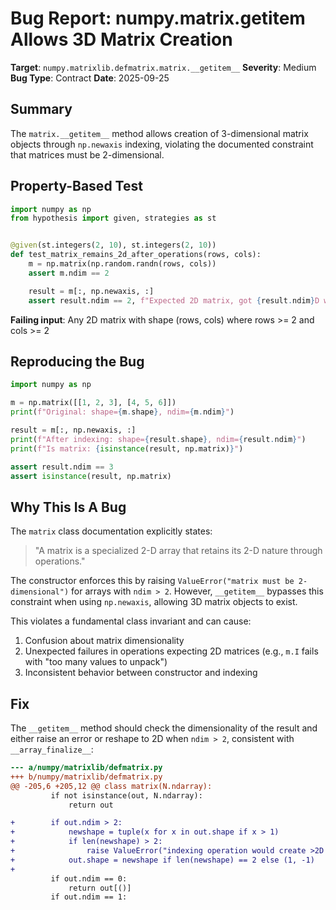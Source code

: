 # Bug Report: numpy.matrix.__getitem__ Allows 3D Matrix Creation

**Target**: `numpy.matrixlib.defmatrix.matrix.__getitem__`
**Severity**: Medium
**Bug Type**: Contract
**Date**: 2025-09-25

## Summary

The `matrix.__getitem__` method allows creation of 3-dimensional matrix objects through `np.newaxis` indexing, violating the documented constraint that matrices must be 2-dimensional.

## Property-Based Test

```python
import numpy as np
from hypothesis import given, strategies as st


@given(st.integers(2, 10), st.integers(2, 10))
def test_matrix_remains_2d_after_operations(rows, cols):
    m = np.matrix(np.random.randn(rows, cols))
    assert m.ndim == 2

    result = m[:, np.newaxis, :]
    assert result.ndim == 2, f"Expected 2D matrix, got {result.ndim}D with shape {result.shape}"
```

**Failing input**: Any 2D matrix with shape (rows, cols) where rows >= 2 and cols >= 2

## Reproducing the Bug

```python
import numpy as np

m = np.matrix([[1, 2, 3], [4, 5, 6]])
print(f"Original: shape={m.shape}, ndim={m.ndim}")

result = m[:, np.newaxis, :]
print(f"After indexing: shape={result.shape}, ndim={result.ndim}")
print(f"Is matrix: {isinstance(result, np.matrix)}")

assert result.ndim == 3
assert isinstance(result, np.matrix)
```

## Why This Is A Bug

The `matrix` class documentation explicitly states:
> "A matrix is a specialized 2-D array that retains its 2-D nature through operations."

The constructor enforces this by raising `ValueError("matrix must be 2-dimensional")` for arrays with `ndim > 2`. However, `__getitem__` bypasses this constraint when using `np.newaxis`, allowing 3D matrix objects to exist.

This violates a fundamental class invariant and can cause:
1. Confusion about matrix dimensionality
2. Unexpected failures in operations expecting 2D matrices (e.g., `m.I` fails with "too many values to unpack")
3. Inconsistent behavior between constructor and indexing

## Fix

The `__getitem__` method should check the dimensionality of the result and either raise an error or reshape to 2D when `ndim > 2`, consistent with `__array_finalize__`:

```diff
--- a/numpy/matrixlib/defmatrix.py
+++ b/numpy/matrixlib/defmatrix.py
@@ -205,6 +205,12 @@ class matrix(N.ndarray):
         if not isinstance(out, N.ndarray):
             return out

+        if out.ndim > 2:
+            newshape = tuple(x for x in out.shape if x > 1)
+            if len(newshape) > 2:
+                raise ValueError("indexing operation would create >2D matrix")
+            out.shape = newshape if len(newshape) == 2 else (1, -1)
+
         if out.ndim == 0:
             return out[()]
         if out.ndim == 1:
```